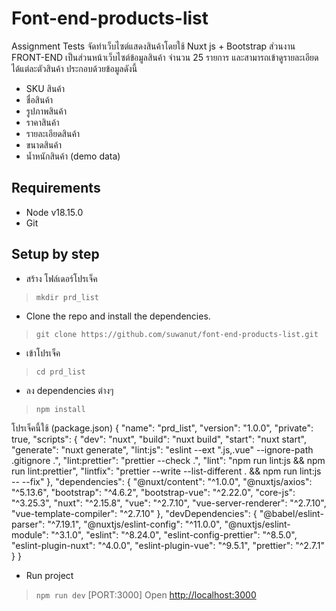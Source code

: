 # Font-end-products-list
Assignment Tests  จัดทำเว็บไซต์แสดงสินค้าโดยใช้ Nuxt js + Bootstrap  ส่วนงาน FRONT-END
เป็นส่วนหน้าเว็บไซต์ข้อมูลสินค้า จำนวน 25 รายการ และสามารถเข้าดูรายละเอียดได้แต่ละตัวสินค้า ประกอบด้วยข้อมูลดังนี้
- SKU สินค้า
- ชื่อสินค้า
- รูปภาพสินค้า
- ราคาสินค้า
- รายละเอียดสินค้า
- ขนาดสินค้า
- น้ำหนักสินค้า
(demo data)
## Requirements
-   Node v18.15.0
-   Git

## Setup by step
 - สร้าง โฟล์เดอร์โปรเจ็ค 
 > `mkdir prd_list`
- Clone the repo and install the dependencies.
> `git clone https://github.com/suwanut/font-end-products-list.git`
- เข้าโปรเจ็ค 
> `cd prd_list`
 - ลง dependencies ต่างๆ  
> `npm install`

โปรเจ็คนี้ใช้ (package.json)
   {
  "name": "prd_list",
  "version": "1.0.0",
  "private": true,
  "scripts": {
    "dev": "nuxt",
    "build": "nuxt build",
    "start": "nuxt start",
    "generate": "nuxt generate",
    "lint:js": "eslint --ext \".js,.vue\" --ignore-path .gitignore .",
    "lint:prettier": "prettier --check .",
    "lint": "npm run lint:js && npm run lint:prettier",
    "lintfix": "prettier --write --list-different . && npm run lint:js -- --fix"
  },
  "dependencies": {
    "@nuxt/content": "^1.0.0",
    "@nuxtjs/axios": "^5.13.6",
    "bootstrap": "^4.6.2",
    "bootstrap-vue": "^2.22.0",
    "core-js": "^3.25.3",
    "nuxt": "^2.15.8",
    "vue": "^2.7.10",
    "vue-server-renderer": "^2.7.10",
    "vue-template-compiler": "^2.7.10"
  },
  "devDependencies": {
    "@babel/eslint-parser": "^7.19.1",
    "@nuxtjs/eslint-config": "^11.0.0",
    "@nuxtjs/eslint-module": "^3.1.0",
    "eslint": "^8.24.0",
    "eslint-config-prettier": "^8.5.0",
    "eslint-plugin-nuxt": "^4.0.0",
    "eslint-plugin-vue": "^9.5.1",
    "prettier": "^2.7.1"
  }
}

- Run project
> `npm run dev`
[PORT:3000]
Open  [http://localhost:3000](http://localhost:3000/) 
